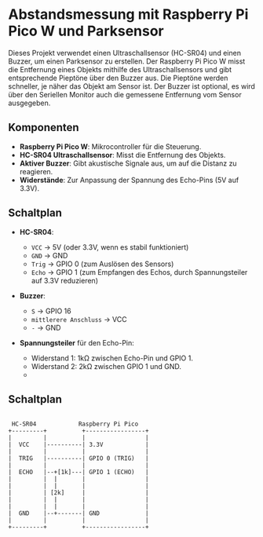 # Abstandsmessung mit Raspberry Pi Pico W und Parksensor

Dieses Projekt verwendet einen Ultraschallsensor (HC-SR04) und einen Buzzer, um einen Parksensor zu erstellen. Der Raspberry Pi Pico W misst die Entfernung eines Objekts mithilfe des Ultraschallsensors und gibt entsprechende Pieptöne über den Buzzer aus. Die Pieptöne werden schneller, je näher das Objekt am Sensor ist.
Der Buzzer ist optional, es wird über den Seriellen Monitor auch die gemessene Entfernung vom Sensor ausgegeben.

## Komponenten

- **Raspberry Pi Pico W**: Mikrocontroller für die Steuerung.
- **HC-SR04 Ultraschallsensor**: Misst die Entfernung des Objekts.
- **Aktiver Buzzer**: Gibt akustische Signale aus, um auf die Distanz zu reagieren.
- **Widerstände**: Zur Anpassung der Spannung des Echo-Pins (5V auf 3.3V).

## Schaltplan

- **HC-SR04**:
  - `VCC` -> 5V (oder 3.3V, wenn es stabil funktioniert)
  - `GND` -> GND
  - `Trig` -> GPIO 0 (zum Auslösen des Sensors)
  - `Echo` -> GPIO 1 (zum Empfangen des Echos, durch Spannungsteiler auf 3.3V reduzieren)
  
- **Buzzer**:
  - `S` -> GPIO 16
  - `mittlerere Anschluss` -> VCC
  - `-` -> GND

- **Spannungsteiler** für den Echo-Pin:
  - Widerstand 1: 1kΩ zwischen Echo-Pin und GPIO 1.
  - Widerstand 2: 2kΩ zwischen GPIO 1 und GND.
  - 
## Schaltplan
```

 HC-SR04            Raspberry Pi Pico
+---------+          +-----------------+
|         |          |                 |
|  VCC    |----------| 3.3V            |
|         |          |                 |
|  TRIG   |----------| GPIO 0 (TRIG)   |
|         |          |                 |
|  ECHO   |--+[1k]---| GPIO 1 (ECHO)   |
|         |  |       |                 |
|         |  |       |                 |
|         | [2k]     |                 |
|         |  |       |                 |
|         |  |       |                 |
|  GND    |--+-------| GND             |
|         |          |                 |
+---------+          +-----------------+

```

